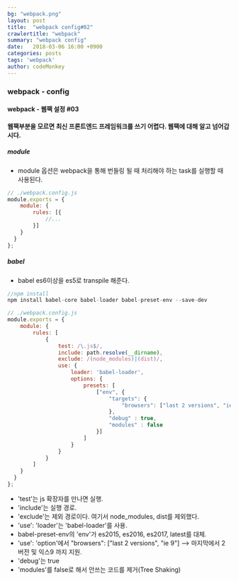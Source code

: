 ```yaml
---
bg: "webpack.png"
layout: post
title:  "webpack config#02"
crawlertitle: "webpack"
summary: "webpack config"
date:   2018-03-06 16:00 +0900
categories: posts
tags: 'webpack'
author: codeMonkey
---
```


### webpack - config ###

#### webpack - 웹팩 설정 #03 ####
**웹팩부분을 모르면 최신 프론트엔드 프레임워크를 쓰기 어렵다. 웹팩에 대해 알고 넘어갑시다.**

##### module #####
- module 옵션은 webpack을 통해 번들링 될 때 처리해야 하는 task를 실행할 때 사용된다.
``` javascript
// ./webpack.config.js
module.exports = {
	module: {
		rules: [{
			//...
		}]
	}
  }
};
``` 

##### babel #####
-  babel es6이상을 es5로 transpile 해준다.
``` javascript
//npm install
npm install babel-core babel-loader babel-preset-env --save-dev
```
``` javascript
// ./webpack.config.js
module.exports = {
	module: {
		rules: [
            {
                test: /\.js$/,
                include: path.resolve(__dirname),
                exclude: /(node_modules)|(dist)/,
                use: {
                    loader: 'babel-loader',
                    options: {
                        presets: [
                            ["env", {
                                "targets": {
                                    "browsers": ["last 2 versions", "ie 9"]
                                },
								"debug" : true,
								"modules" : false
                            }]
                        ]
                    }
                }
            }
        ]
	}
  }
};
``` 
- 'test'는 js 확장자를 만나면 실행.
- 'include'는 실행 경로.
- 'exclude'는 제외 경로이다. 여기서 node_modules, dist를 제외했다.
- 'use': 'loader'는 'babel-loader'를 사용.
- babel-preset-env의 'env'가 es2015, es2016, es2017, latest를 대체.
- 'use': 'option'에서 "browsers": ["last 2 versions", "ie 9"] --> 마지막에서 2버전 및 익스9 까지 지원.
- 'debug'는 true
- 'modules'를 false로 해서 안쓰는 코드를 제거(Tree Shaking)